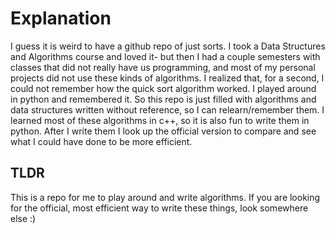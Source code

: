 # Explanation

I guess it is weird to have a github repo of just sorts. I took a Data Structures and Algorithms course and loved it- but then I had a couple semesters with classes that did not really have us programming, and most of my personal projects did not use these kinds of algorithms. I realized that, for a second, I could not remember how the quick sort algorithm worked. I played around in python and remembered it. So this repo is just filled with algorithms and data structures written without reference, so I can relearn/remember them. I learned most of these algorithms in c++, so it is also fun to write them in python. After I write them I look up the official version to compare and see what I could have done to be more efficient. 

## TLDR

This is a repo for me to play around and write algorithms. If you are looking for the official, most efficient way to write these things, look somewhere else :)